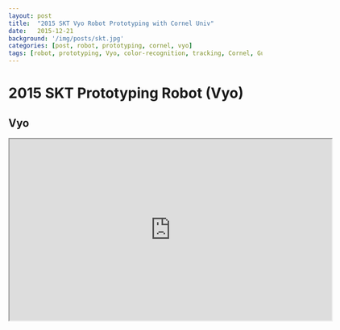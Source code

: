 ```yaml
---
layout: post
title:  "2015 SKT Vyo Robot Prototyping with Cornel Univ"
date:   2015-12-21
background: '/img/posts/skt.jpg'
categories: [post, robot, prototyping, cornel, vyo]
tags: [robot, prototyping, Vyo, color-recognition, tracking, Cornel, Guy-Hoffman]
---
```


2015 SKT Prototyping Robot (Vyo)
============================================

Vyo
------------------------------------------------
<iframe src="https://www.youtube.com/embed/4RZn15EdMbo?ecver=1" width="640" height="360"></span></iframe>
